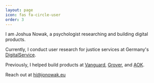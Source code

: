 ```yaml
---
layout: page
icon: fas fa-circle-user
order: 3
---
```


I am Joshua Nowak, a psychologist researching and building digital products.

Currently, I conduct user research for justice services at Germany's [DigitalService](https://digitalservice.bund.de/). 

Previously, I helped build products at [Vanguard](https://www.de.vanguard/), [Grover](https://www.grover.com/), and [AOK](https://www.aok.de/pk/plus/).

Reach out at [hi@jonowak.eu](mailto:hi@jonowak.eu)